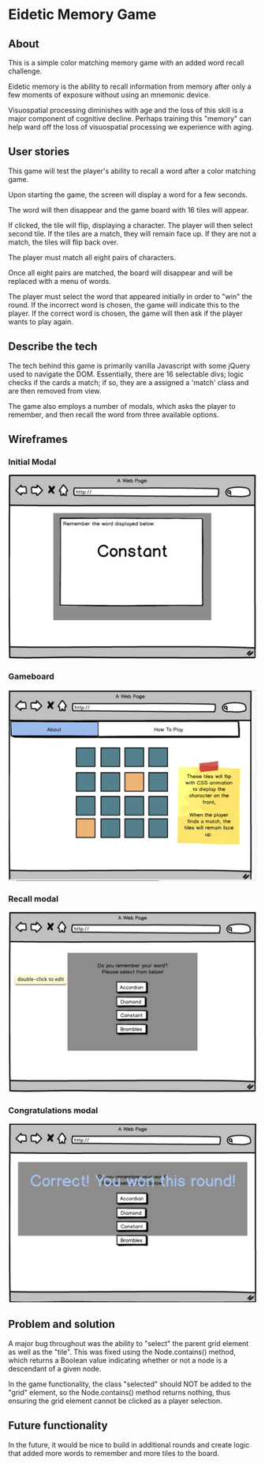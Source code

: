 # Eidetic Memory Game

## About
This is a simple color matching memory game with an added word recall challenge.

Eidetic memory is the ability to recall information from memory after only a few moments of exposure without using an mnemonic device.

Visuospatial processing diminishes with age and the loss of this skill is a major component of cognitive decline.
Perhaps training this "memory" can help ward off the loss of visuospatial processing we experience with aging.

## User stories
This game will test the player's ability to recall a word after a color matching game.

Upon starting the game, the screen will display a word for a few seconds.

The word will then disappear and the game board with 16 tiles will appear.

If clicked, the tile will flip, displaying a character. The player will then select  second tile. If the tiles are a match, they will remain face up. If they are not a match, the tiles will flip back over.

The player must match all eight pairs of characters.

Once all eight pairs are matched, the board will disappear and will be replaced with a menu of words.

The player must select the word that appeared initially in order to "win" the round. If the incorrect word is chosen, the game will indicate this to the player. If the correct word is chosen, the game will then ask if the player wants to play again.


## Describe the tech
The tech behind this game is primarily vanilla Javascript with some jQuery used to navigate the DOM. Essentially, there are 16 selectable divs; logic checks if the cards a match; if so, they are a assigned a 'match' class and are then removed from view.

The game also employs a number of modals, which asks the player to remember, and then recall the word from three available options.

## Wireframes
### Initial Modal
![alt text](img/wireframe_1.png)

### Gameboard
![alt text](img/wireframe_2.png)

### Recall modal
![alt text](img/wireframe_3.png)

### Congratulations modal
![alt text](img/wireframe_4.png)

## Problem and solution
A major bug throughout was the ability to "select" the parent grid element as well as the "tile". This was fixed using the Node.contains() method, which returns a Boolean value indicating whether or not a node is a descendant of a given node.

In the game functionality, the class "selected" should NOT be added to the "grid" element, so the Node.contains() method returns nothing, thus ensuring the grid element cannot be clicked as a player selection.

## Future functionality
In the future, it would be nice to build in additional rounds and create logic that added more words to remember and more tiles to the board.
